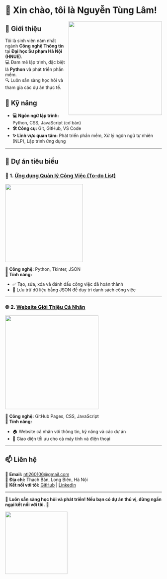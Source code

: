 # 👋 Xin chào, tôi là Nguyễn Tùng Lâm!  

<img src="https://media2.giphy.com/media/v1.Y2lkPTc5MGI3NjExOTI1ampmZ3R5bWE5amhqcmEzMzV5Zm5qdmttb3RwdHhxbGZicHRrMSZlcD12MV9pbnRlcm5hbF9naWZfYnlfaWQmY3Q9Zw/GRPy8MKag9U1U88hzY/giphy.gif" width="300" align="right"/>

## 🚀 Giới thiệu  
Tôi là sinh viên năm nhất ngành **Công nghệ Thông tin** tại **Đại học Sư phạm Hà Nội (HNUE)**.  
💻 Đam mê lập trình, đặc biệt là **Python** và phát triển phần mềm.  
🔍 Luôn sẵn sàng học hỏi và tham gia các dự án thực tế.  

## 🔧 Kỹ năng  
- **💻 Ngôn ngữ lập trình:** Python, CSS, JavaScript (cơ bản)  
- **🛠 Công cụ:** Git, GitHub, VS Code
- **✨ Lĩnh vực quan tâm:** Phát triển phần mềm, Xử lý ngôn ngữ tự nhiên (NLP), Lập trình ứng dụng  

---

## 📌 Dự án tiêu biểu  
### 📝 1. [Ứng dụng Quản lý Công Việc (To-do List)](https://github.com/your-username/todo-app)  
<img src="https://media3.giphy.com/media/v1.Y2lkPTc5MGI3NjExZDdpNmVzdWYybnp0cWJ1cGlqZXFoN2VqY3BuYXR1dzNra3l4bWE2aSZlcD12MV9pbnRlcm5hbF9naWZfYnlfaWQmY3Q9Zw/qgQUggAC3Pfv687qPC/giphy.gif" width="250"/>

🔹 **Công nghệ:** Python, Tkinter, JSON  
🔹 **Tính năng:**  
  - ✅ Tạo, sửa, xóa và đánh dấu công việc đã hoàn thành  
  - 📁 Lưu trữ dữ liệu bằng JSON để duy trì danh sách công việc  

---

### 🌐 2. [Website Giới Thiệu Cá Nhân](https://your-github-username.github.io/)  
<img src="https://media.giphy.com/media/fuJPZBIIqzbt1kAYVc/giphy.gif?cid=790b76119fmle4nwbowzv7oy4xdu990ieczx264xap00ez6q&ep=v1_gifs_search&rid=giphy.gif&ct=g" width="300"/>

🔹 **Công nghệ:** GitHub Pages, CSS, JavaScript  
🔹 **Tính năng:**  
  - 🏠 Website cá nhân với thông tin, kỹ năng và các dự án  
  - 📱 Giao diện tối ưu cho cả máy tính và điện thoại   

---

## 📫 Liên hệ  
📧 **Email:** ntl260106@gmail.com  
📍 **Địa chỉ:** Thạch Bàn, Long Biên, Hà Nội  
🔗 **Kết nối với tôi:** [GitHub](https://github.com/your-username) | [LinkedIn](https://linkedin.com/in/your-profile)  

---

🎯 **Luôn sẵn sàng học hỏi và phát triển! Nếu bạn có dự án thú vị, đừng ngần ngại kết nối với tôi.** 🚀  

<img src="https://media.giphy.com/media/l3q2GD8H7y2lpgFTq/giphy.gif?cid=ecf05e47rtjhzrd26aj544kdx29bfsnyxxbf7ujdwdtwsuha&ep=v1_gifs_search&rid=giphy.gif&ct=g" width="200"/>

